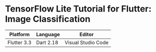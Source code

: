 # TensorFlow Lite Tutorial for Flutter: Image Classification

| Platform | Language | Editor |
| --- | --- | --- |
| Flutter 3.3 | Dart 2.18 | Visual Studio Code |
